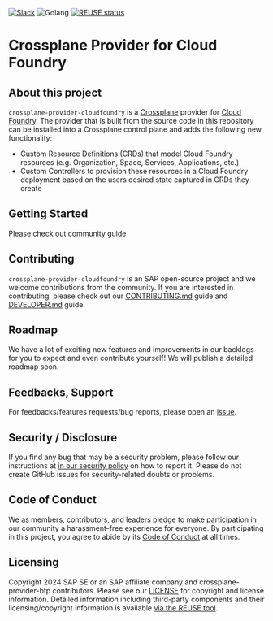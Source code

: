 [![Slack](https://img.shields.io/badge/Slack-4A154B?logo=slack)](https://crossplane.slack.com/archives/C08NBTJ1J05)
![Golang](https://img.shields.io/badge/Go-1.23-informational)
[![REUSE status](https://api.reuse.software/badge/github.com/SAP/crossplane-provider-cloudfoundry)](https://api.reuse.software/info/github.com/SAP/crossplane-provider-cloudfoundry)

# Crossplane Provider for Cloud Foundry

## About this project

`crossplane-provider-cloudfoundry` is a [Crossplane](https://crossplane.io/) provider for [Cloud Foundry](https://docs.cloudfoundry.org/). The provider that is built from the source code in this repository can be installed into a Crossplane control plane and adds the following new functionality:

- Custom Resource Definitions (CRDs) that model Cloud Foundry resources (e.g. Organization, Space, Services, Applications, etc.)
- Custom Controllers to provision these resources in a Cloud Foundry deployment based on the users desired state captured in CRDs they create

## Getting Started

Please check out [community guide](https://pages.github.com/SAP/docs/category/cloudfoundry)

## Contributing

`crossplane-provider-cloudfoundry` is an SAP open-source project and we welcome contributions from the community. If you are interested in contributing, please check out our [CONTRIBUTING.md](CONTRIBUTING.md) guide and [DEVELOPER.md](DEVELOPER.md) guide.

## Roadmap
We have a lot of exciting new features and improvements in our backlogs for you to expect and even contribute yourself! We will publish a detailed roadmap soon.

## Feedbacks, Support

For feedbacks/features requests/bug reports, please
open an [issue](https://github.com/SAP/crossplane-provider-cloudfoundry/issues).

## Security / Disclosure
If you find any bug that may be a security problem, please follow our instructions at [in our security policy](https://github.com/SAP/crossplane-provider-cloudfoundry/security/policy) on how to report it. Please do not create GitHub issues for security-related doubts or problems.

## Code of Conduct

We as members, contributors, and leaders pledge to make participation in our community a harassment-free experience for everyone. By participating in this project, you agree to abide by its [Code of Conduct](https://github.com/SAP/.github/blob/main/CODE_OF_CONDUCT.md) at all times.

## Licensing

Copyright 2024 SAP SE or an SAP affiliate company and crossplane-provider-btp contributors. Please see our [LICENSE](LICENSE) for copyright and license information. Detailed information including third-party components and their licensing/copyright information is available [via the REUSE tool](https://api.reuse.software/info/github.com/SAP/crossplane-provider-btp).
